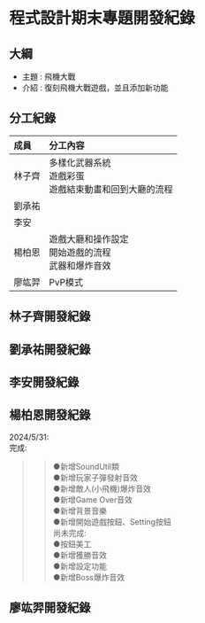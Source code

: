 # 程式設計期末專題開發紀錄

## 大綱
- 主題 : 飛機大戰
- 介紹 : 復刻飛機大戰遊戲，並且添加新功能

## 分工紀錄
|成員|分工內容|
|:--|:--|
|林子齊|多樣化武器系統<br>遊戲彩蛋<br>遊戲結束動畫和回到大廳的流程|
|劉承祐||
|李安||
|楊柏恩|遊戲大廳和操作設定<br>開始遊戲的流程<br>武器和爆炸音效|
|廖竑羿|PvP模式|

## 林子齊開發紀錄

## 劉承祐開發紀錄

## 李安開發紀錄

## 楊柏恩開發紀錄
2024/5/31:<br>
完成:<br>
  >> ●新增SoundUtil類<br>
  >> ●新增玩家子彈發射音效<br>
  >> ●新增敵人(小飛機)爆炸音效<br>
  >> ●新增Game Over音效<br>
  >> ●新增背景音樂<br>
  >> ●新增開始遊戲按鈕、Setting按鈕<br>
尚未完成:<br>
  >> ●按鈕美工<br>
  >> ●新增獲勝音效<br>
  >> ●新增設定功能<br>
  >> ●新增Boss爆炸音效<br>
## 廖竑羿開發紀錄
